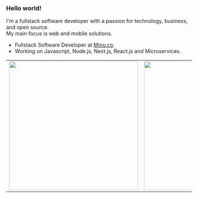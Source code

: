 
### Hello world!

I'm a fullstack software developer with a passion for technology, business, and open source.<br />
My main focus is web and mobile solutions.

- Fullstack Software Developer at [Minu.co](https://www.minu.co/).
- Working on Javascript, Node.js, Next.js, React.js and Microservices.

<center>
<table>
  <tr>
      <td><img width="350em" align="center" src="https://github-readme-stats.vercel.app/api/top-langs/?username=adoniasvitorio&hide=html,css,blade,scss&layout=compact" /></td>
      <td><img width="350em" align="center" src="https://github-readme-stats.vercel.app/api?username=adoniasvitorio&show_icons=true" /></td>
  </tr>   
</table>
</center>
